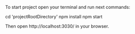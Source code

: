 To start project open your terminal and run next commands:

cd 'projectRootDirectory'
npm install
npm start

Then open http://localhost:3030/ in your browser.